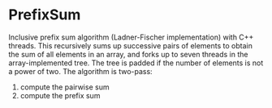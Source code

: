 # PrefixSum
Inclusive prefix sum algorithm (Ladner-Fischer implementation) with C++ threads. 
This recursively sums up successive pairs of elements to obtain the sum of all elements in an array, and forks up to seven threads in the array-implemented tree. The tree is padded if the number of elements is not a power of two. The algorithm is two-pass:
1) compute the pairwise sum
2) compute the prefix sum
